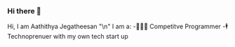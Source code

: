 ### Hi there 👋

Hi, I am Aathithya Jegatheesan "\n"
I am a:
-🧑🏾‍💻 Competitve Programmer
-🕴️Technoprenuer with my own tech start up

